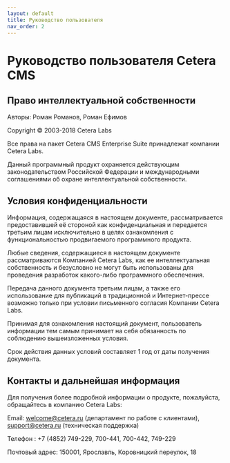 ```yaml
---
layout: default
title: Руководство пользователя
nav_order: 2
---
```

# Руководство пользователя Cetera CMS

## Право интеллектуальной собственности

Авторы: Роман Романов, Роман Ефимов

Copyright © 2003-2018 Cetera Labs

Все права на пакет Cetera CMS Enterprise Suite принадлежат компании Cetera Labs.

Данный программный продукт охраняется действующим законодательством Российской Федерации и международными соглашениями об охране интеллектуальной собственности.

## Условия конфиденциальности

Информация, содержащаяся в настоящем документе, рассматривается предоставившей её стороной как конфиденциальная и передается третьим лицам исключительно в целях ознакомления с функциональностью продвигаемого программного продукта.

Любые сведения, содержащиеся в настоящем документе рассматриваются Компанией Cetera Labs, как ее интеллектуальная собственность и безусловно не могут быть использованы для проведения разработок какого-либо программного обеспечения.

Передача данного документа третьим лицам, а также его использование для публикаций в традиционной и Интернет-прессе возможно только при условии письменного согласия Компании Cetera Labs.

Принимая для ознакомления настоящий документ, пользователь информации тем самым принимает на себя обязанность по соблюдению вышеизложенных условия.

Срок действия данных условий составляет 1 год от даты получения документа.

## Контакты и дальнейшая информация
Для получения более подробной информации о продукте, пожалуйста, обращайтесь в компанию Cetera Labs:

Email: [welcome@cetera.ru](mailto:welcome@cetera.ru) (департамент по работе с клиентами), [support@cetera.ru](mailto:support@cetera.ru) (техническая поддержка)

Телефон : +7 (4852) 749-229, 700-441, 700-442, 749-229

Почтовый адрес: 150001, Ярославль, Коровницкий переулок, 18
